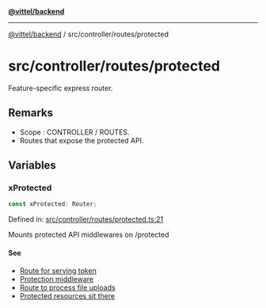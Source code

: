 [**@vittel/backend**](../../../README.md)

***

[@vittel/backend](../../../README.md) / src/controller/routes/protected

# src/controller/routes/protected

Feature-specific express router.

## Remarks

- Scope : CONTROLLER / ROUTES.
- Routes that expose the protected API.

## Variables

### xProtected

```ts
const xProtected: Router;
```

Defined in: [src/controller/routes/protected.ts:21](https://github.com/mulekick/vittel/blob/fd6f7ece7df6639cbc3c099ded62d635ce6ae274/packages/backend/src/controller/routes/protected.ts#L21)

Mounts protected API middlewares on /protected

#### See

 - [Route for serving token](../middlewares/protected.md#mtoken)
 - [Protection middleware](../middlewares/protected.md#mprotection)
 - [Route to process file uploads](../middlewares/upload.md#mupload)
 - [Protected resources sit there](../middlewares/protected.md#mfallback)
